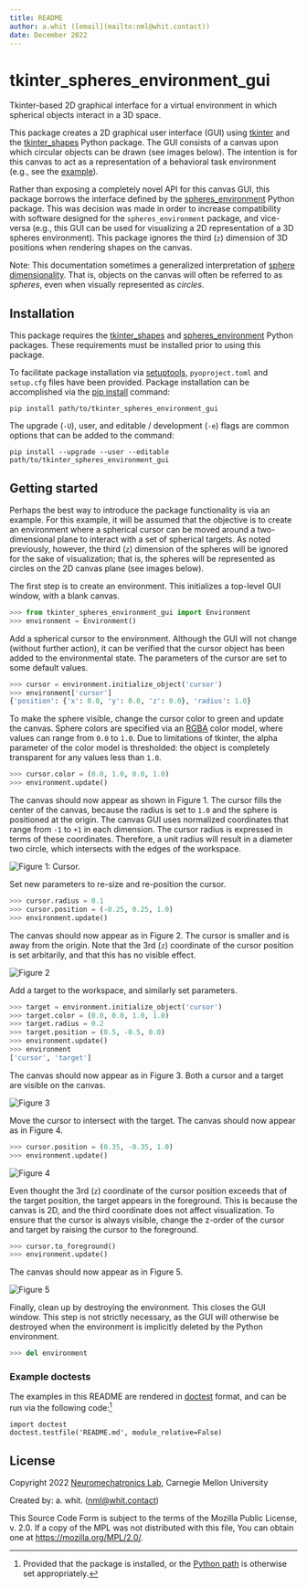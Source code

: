 ```yaml
---
title: README
author: a.whit ([email](mailto:nml@whit.contact))
date: December 2022
---
```


<!-- License

Copyright 2022 Neuromechatronics Lab, Carnegie Mellon University (a.whit)

Created by: a. whit. (nml@whit.contact)

This Source Code Form is subject to the terms of the Mozilla Public
License, v. 2.0. If a copy of the MPL was not distributed with this
file, You can obtain one at https://mozilla.org/MPL/2.0/.
-->


# tkinter_spheres_environment_gui

Tkinter-based 2D graphical interface for a virtual environment in which 
spherical objects interact in a 3D space.

This package creates a 2D graphical user interface (GUI) using [tkinter] and 
the [tkinter_shapes] Python package. The GUI consists of a canvas upon which 
circular objects can be drawn (see images below). The intention is for this 
canvas to act as a representation of a behavioral task environment (e.g., see 
the [example](#getting-started)).

Rather than exposing a completely novel API for this canvas GUI, this 
package borrows the interface defined by the [spheres_environment] Python 
package. This was decision was made in order to increase compatibility with 
software designed for the `spheres_environment` package, and vice-versa (e.g., 
this GUI can be used for visualizing a 2D representation of a 3D spheres 
environment). This package ignores the third (`z`) dimension of 3D positions 
when rendering shapes on the canvas.

Note: This documentation sometimes a generalized interpretation of 
[sphere dimensionality]. That is, objects on the canvas will often be 
referred to as _spheres_, even when visually represented as _circles_.

## Installation

This package requires the [tkinter_shapes] and [spheres_environment] Python 
packages. These requirements must be installed prior to using this package.

To facilitate package installation via [setuptools], `pyoproject.toml` and 
`setup.cfg` files have been provided. Package installation can be accomplished 
via the [pip install] command:

```
pip install path/to/tkinter_spheres_environment_gui
```

The upgrade (`-U`), user, and editable / development (`-e`) flags are common 
options that can be added to the command:

```
pip install --upgrade --user --editable path/to/tkinter_spheres_environment_gui
```

## Getting started

Perhaps the best way to introduce the package functionality is via an example. 
For this example, it will be assumed that the objective is to create an 
environment where a spherical cursor can be moved around a two-dimensional 
plane to interact with a set of spherical targets. As noted previously, 
however, the third (`z`) dimension of the spheres will be ignored for the sake 
of visualization; that is, the spheres will be represented as circles on the 2D 
canvas plane (see images below).

The first step is to create an environment. This initializes a top-level GUI 
window, with a blank canvas.

```python
>>> from tkinter_spheres_environment_gui import Environment
>>> environment = Environment()

```

Add a spherical cursor to the environment. Although the GUI will not change 
(without further action), it can be verified that the cursor object has been 
added to the environmental state. The parameters of the cursor are set to some 
default values. <!-- The default color of the sphere on the canvas is black. -->

```python
>>> cursor = environment.initialize_object('cursor')
>>> environment['cursor']
{'position': {'x': 0.0, 'y': 0.0, 'z': 0.0}, 'radius': 1.0}

```

To make the sphere visible, change the cursor color to green and update the 
canvas. Sphere colors are specified via an [RGBA] color model, where values can 
range from `0.0` to `1.0`. Due to limitations of tkinter, the alpha parameter 
of the color model is thresholded: the object is completely transparent for any 
values less than `1.0`.

```python
>>> cursor.color = (0.0, 1.0, 0.0, 1.0)
>>> environment.update()

```

The canvas should now appear as shown in Figure 1. The cursor fills the center 
of the canvas, because the radius is set to `1.0` and the sphere is positioned 
at the origin. The canvas GUI uses normalized coordinates that range from `-1` 
to `+1` in each dimension. The cursor radius is expressed in terms of these 
coordinates. Therefore, a unit radius will result in a diameter two circle, 
which intersects with the edges of the workspace.

![Figure 1: Cursor.](data/test_package-cursor-2.svg "Figure 1")

Set new parameters to re-size and re-position the cursor.

```python
>>> cursor.radius = 0.1
>>> cursor.position = (-0.25, 0.25, 1.0)
>>> environment.update()

```

The canvas should now appear as in Figure 2. The cursor is smaller and is away 
from the origin. Note that the 3rd (`z`) coordinate of the cursor position is 
set arbitarily, and that this has no visible effect.

![Figure 2](data/test_package-cursor-3.svg "Figure 2")

Add a target to the workspace, and similarly set parameters.

```python
>>> target = environment.initialize_object('cursor')
>>> target.color = (0.0, 0.0, 1.0, 1.0)
>>> target.radius = 0.2
>>> target.position = (0.5, -0.5, 0.0)
>>> environment.update()
>>> environment
['cursor', 'target']

```

The canvas should now appear as in Figure 3. Both a cursor and a target are 
visible on the canvas.

![Figure 3](data/test_package-target-4.svg "Figure 3")

Move the cursor to intersect with the target. The canvas should now appear as 
in Figure 4.

```python
>>> cursor.position = (0.35, -0.35, 1.0)
>>> environment.update()

```

![Figure 4](data/test_package-target-5.svg "Figure 4")

Even thought the 3rd (`z`) coordinate of the cursor position exceeds that of 
the target position, the target appears in the foreground. This is because the 
canvas is 2D, and the third coordinate does not affect visualization. To ensure 
that the cursor is always visible, change the z-order of the cursor and target 
by raising the cursor to the foreground.

```python
>>> cursor.to_foreground()
>>> environment.update()

```

The canvas should now appear as in Figure 5.

![Figure 5](data/test_package-target-6.svg "Figure 5")


Finally, clean up by destroying the environment. This closes the GUI window. 
This step is not strictly necessary, as the GUI will otherwise be destroyed 
when the environment is implicitly deleted by the Python environment.

```python
>>> del environment

```

### Example doctests

The examples in this README are rendered in [doctest] format, and can be run 
via the following code:[^python_paths]

[^python_paths]: Provided that the package is installed, or the [Python path] 
                 is otherwise set appropriately.

```
import doctest
doctest.testfile('README.md', module_relative=False)

```

## License

Copyright 2022 [Neuromechatronics Lab][neuromechatronics], 
Carnegie Mellon University

Created by: a. whit. (nml@whit.contact)

This Source Code Form is subject to the terms of the Mozilla Public
License, v. 2.0. If a copy of the MPL was not distributed with this
file, You can obtain one at https://mozilla.org/MPL/2.0/.

<!---------------------------------------------------------------------
   References
---------------------------------------------------------------------->

[tkinter]: https://docs.python.org/3/library/tkinter.html

[Python path]: https://docs.python.org/3/tutorial/modules.html#the-module-search-path

[doctest]: https://docs.python.org/3/library/doctest.html

[setuptools]: https://setuptools.pypa.io/en/latest/userguide/quickstart.html#basic-use

[neuromechatronics]: https://www.meche.engineering.cmu.edu/faculty/neuromechatronics-lab.html

[tkinter_shapes]: https://github.com/ricmua/tkinter_shapes

[pip install]: https://pip.pypa.io/en/stable/cli/pip_install/

[spheres_environment]: https://github.com/ricmua/spheres_environment

[sphere dimensionality]: https://en.wikipedia.org/wiki/Sphere#Dimensionality

[RGBA]: https://en.wikipedia.org/wiki/RGBA_color_model


